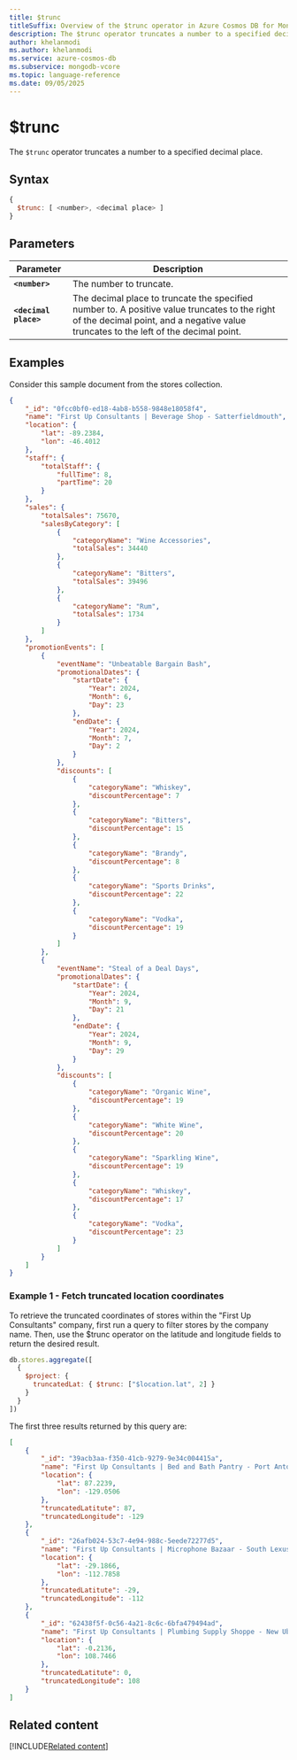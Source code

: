 ```yaml
---
title: $trunc
titleSuffix: Overview of the $trunc operator in Azure Cosmos DB for MongoDB (vCore)
description: The $trunc operator truncates a number to a specified decimal place.
author: khelanmodi
ms.author: khelanmodi
ms.service: azure-cosmos-db
ms.subservice: mongodb-vcore
ms.topic: language-reference
ms.date: 09/05/2025
---
```


# $trunc

The `$trunc` operator truncates a number to a specified decimal place.

## Syntax

```javascript
{
  $trunc: [ <number>, <decimal place> ]
}
```

## Parameters

| Parameter | Description |
| --- | --- |
| **`<number>`** | The number to truncate. |
| **`<decimal place>`** | The decimal place to truncate the specified number to. A positive value truncates to the right of the decimal point, and a negative value truncates to the left of the decimal point. |

## Examples

Consider this sample document from the stores collection.

```json
{
    "_id": "0fcc0bf0-ed18-4ab8-b558-9848e18058f4",
    "name": "First Up Consultants | Beverage Shop - Satterfieldmouth",
    "location": {
        "lat": -89.2384,
        "lon": -46.4012
    },
    "staff": {
        "totalStaff": {
            "fullTime": 8,
            "partTime": 20
        }
    },
    "sales": {
        "totalSales": 75670,
        "salesByCategory": [
            {
                "categoryName": "Wine Accessories",
                "totalSales": 34440
            },
            {
                "categoryName": "Bitters",
                "totalSales": 39496
            },
            {
                "categoryName": "Rum",
                "totalSales": 1734
            }
        ]
    },
    "promotionEvents": [
        {
            "eventName": "Unbeatable Bargain Bash",
            "promotionalDates": {
                "startDate": {
                    "Year": 2024,
                    "Month": 6,
                    "Day": 23
                },
                "endDate": {
                    "Year": 2024,
                    "Month": 7,
                    "Day": 2
                }
            },
            "discounts": [
                {
                    "categoryName": "Whiskey",
                    "discountPercentage": 7
                },
                {
                    "categoryName": "Bitters",
                    "discountPercentage": 15
                },
                {
                    "categoryName": "Brandy",
                    "discountPercentage": 8
                },
                {
                    "categoryName": "Sports Drinks",
                    "discountPercentage": 22
                },
                {
                    "categoryName": "Vodka",
                    "discountPercentage": 19
                }
            ]
        },
        {
            "eventName": "Steal of a Deal Days",
            "promotionalDates": {
                "startDate": {
                    "Year": 2024,
                    "Month": 9,
                    "Day": 21
                },
                "endDate": {
                    "Year": 2024,
                    "Month": 9,
                    "Day": 29
                }
            },
            "discounts": [
                {
                    "categoryName": "Organic Wine",
                    "discountPercentage": 19
                },
                {
                    "categoryName": "White Wine",
                    "discountPercentage": 20
                },
                {
                    "categoryName": "Sparkling Wine",
                    "discountPercentage": 19
                },
                {
                    "categoryName": "Whiskey",
                    "discountPercentage": 17
                },
                {
                    "categoryName": "Vodka",
                    "discountPercentage": 23
                }
            ]
        }
    ]
}
```

### Example 1 - Fetch truncated location coordinates

To retrieve the truncated coordinates of stores within the "First Up Consultants" company, first run a query to filter stores by the company name. Then, use the $trunc operator on the latitude and longitude fields to return the desired result.

```javascript
db.stores.aggregate([
  {
    $project: {
      truncatedLat: { $trunc: ["$location.lat", 2] }
    }
  }
])
```

The first three results returned by this query are:

```json
[
    {
        "_id": "39acb3aa-f350-41cb-9279-9e34c004415a",
        "name": "First Up Consultants | Bed and Bath Pantry - Port Antone",
        "location": {
            "lat": 87.2239,
            "lon": -129.0506
        },
        "truncatedLatitute": 87,
        "truncatedLongitude": -129
    },
    {
        "_id": "26afb024-53c7-4e94-988c-5eede72277d5",
        "name": "First Up Consultants | Microphone Bazaar - South Lexusland",
        "location": {
            "lat": -29.1866,
            "lon": -112.7858
        },
        "truncatedLatitute": -29,
        "truncatedLongitude": -112
    },
    {
        "_id": "62438f5f-0c56-4a21-8c6c-6bfa479494ad",
        "name": "First Up Consultants | Plumbing Supply Shoppe - New Ubaldofort",
        "location": {
            "lat": -0.2136,
            "lon": 108.7466
        },
        "truncatedLatitute": 0,
        "truncatedLongitude": 108
    }
]
```

## Related content
[!INCLUDE[Related content](../includes/related-content.md)]
